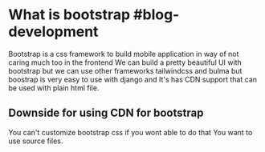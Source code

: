# What is bootstrap #blog-development 

Bootstrap is a css framework to build mobile application in way of not caring much too in the frontend We can build a pretty beautiful UI with bootstrap but we can use other frameworks tailwindcss and bulma but boostrap is very easy to use with django and It's has CDN support that can be used with plain html file.

## Downside for using CDN for bootstrap
You can't customize bootstrap css if you wont able to do that You want to use source files.

